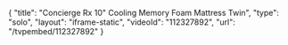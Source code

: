 {
    "title": "Concierge Rx 10\" Cooling Memory Foam Mattress  Twin",
    "type": "solo",
    "layout": "iframe-static",
    "videoId": "112327892",
    "url": "\/tvpembed\/112327892"
}
